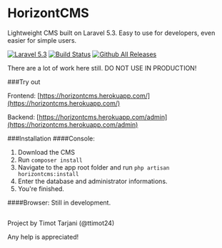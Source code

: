 # HorizontCMS

Lightweight CMS built on Laravel 5.3. Easy to use for developers, even easier for simple users.

[![Laravel 5.3](https://img.shields.io/badge/Laravel-5.3-orange.svg)](http://laravel.com)
[![Build Status](https://travis-ci.org/ttimot24/HorizontCMS.svg?branch=master)](https://travis-ci.org/ttimot24/HorizontCMS)
[![Github All Releases](https://img.shields.io/github/downloads/ttimot24/horizontcms/total.svg)]()


There are a lot of work here still. DO NOT USE IN PRODUCTION!

###Try out

Frontend: [https://horizontcms.herokuapp.com/](https://horizontcms.herokuapp.com/)

Backend: [https://horizontcms.herokuapp.com/admin](https://horizontcms.herokuapp.com/admin)


###Installation
####Console:
  1. Download the CMS
  2. Run ```composer install```
  3. Navigate to the app root folder and run ```php artisan horizontcms:install```
  4. Enter the database and administrator informations.
  5. You're finished.

####Browser:
  Still in development.

##

Project by Timot Tarjani (@ttimot24)

Any help is appreciated!
